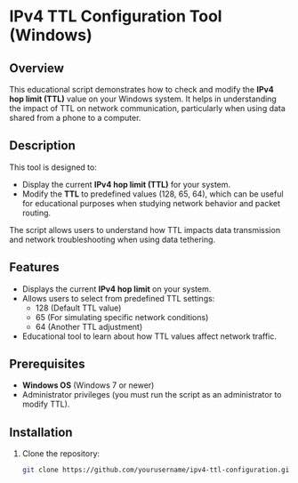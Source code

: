 # IPv4 TTL Configuration Tool (Windows)

## Overview

This educational script demonstrates how to check and modify the **IPv4 hop limit (TTL)** value on your Windows system. It helps in understanding the impact of TTL on network communication, particularly when using data shared from a phone to a computer.

## Description

This tool is designed to:
- Display the current **IPv4 hop limit (TTL)** for your system.
- Modify the **TTL** to predefined values (128, 65, 64), which can be useful for educational purposes when studying network behavior and packet routing.
  
The script allows users to understand how TTL impacts data transmission and network troubleshooting when using data tethering.

## Features

- Displays the current **IPv4 hop limit** on your system.
- Allows users to select from predefined TTL settings:
  - 128 (Default TTL value)
  - 65 (For simulating specific network conditions)
  - 64 (Another TTL adjustment)
- Educational tool to learn about how TTL values affect network traffic.

## Prerequisites

- **Windows OS** (Windows 7 or newer)
- Administrator privileges (you must run the script as an administrator to modify TTL).

## Installation

1. Clone the repository:
   ```bash
   git clone https://github.com/yourusername/ipv4-ttl-configuration.git
   
